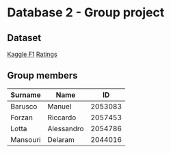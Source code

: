 # Database 2 - Group project

## Dataset
[Kaggle F1](https://www.kaggle.com/datasets/rohanrao/formula-1-world-championship-1950-2020)
[Ratings](https://www.kaggle.com/datasets/codingminds/formula-1-race-fan-ratings)

## Group members
| Surname      | Name          | ID            |
| ------------ | ------------- | ------------- |
| Barusco      | Manuel        | 2053083       |
| Forzan       | Riccardo      | 2057453       |
| Lotta        | Alessandro    | 2054786       |
| Mansouri     | Delaram       | 2044016       |

